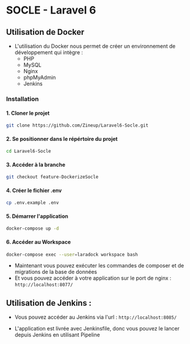 # SOCLE - Laravel 6   

## Utilisation de Docker

- L'utilisation du Docker nous permet de créer un environnement de développement qui intègre :
    - PHP
    - MySQL
    - Nginx
    - phpMyAdmin
    - Jenkins

### Installation

#### 1. Cloner le projet

```bash
git clone https://github.com/Zineup/Laravel6-Socle.git
```
#### 2. Se positionner dans le répértoire du projet

```bash
cd Laravel6-Socle
```

#### 3. Accéder à la branche 

```bash
git checkout feature-DockerizeSocle
```

#### 4. Créer le fichier .env

```bash
cp .env.example .env
```

#### 5. Démarrer l'application

```bash
docker-compose up -d
```

#### 6. Accéder au Workspace

```bash
docker-compose exec --user=laradock workspace bash
```
- Maintenant vous pouvez exécuter les commandes de composer et de migrations de la base de données
- Et vous pouvez accéder à votre application sur le port de nginx : ``http://localhost:8077/``

## Utilisation de Jenkins :

- Vous pouvez accéder au Jenkins via l'url : ``http://localhost:8085/``

- L'application est livrée avec Jenkinsfile, donc vous pouvez le lancer depuis Jenkins en utilisant Pipeline
